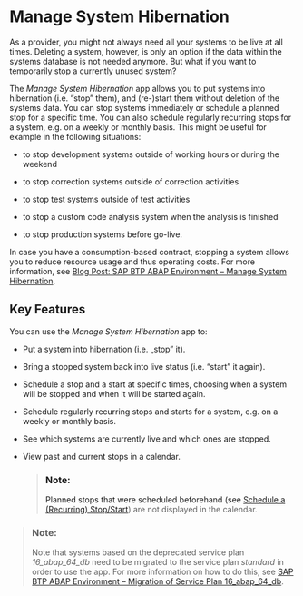 <!-- loio26e2ee1a14b640389b6fddf3abf57aaa -->

# Manage System Hibernation

As a provider, you might not always need all your systems to be live at all times. Deleting a system, however, is only an option if the data within the systems database is not needed anymore. But what if you want to temporarily stop a currently unused system?

The *Manage System Hibernation* app allows you to put systems into hibernation \(i.e. “stop” them\), and \(re-\)start them without deletion of the systems data. You can stop systems immediately or schedule a planned stop for a specific time. You can also schedule regularly recurring stops for a system, e.g. on a weekly or monthly basis. This might be useful for example in the following situations:

-   to stop development systems outside of working hours or during the weekend

-   to stop correction systems outside of correction activities

-   to stop test systems outside of test activities

-   to stop a custom code analysis system when the analysis is finished

-   to stop production systems before go-live.


In case you have a consumption-based contract, stopping a system allows you to reduce resource usage and thus operating costs. For more information, see [Blog Post: SAP BTP ABAP Environment – Manage System Hibernation](https://blogs.sap.com/2023/07/26/sap-btp-abap-environment-manage-system-hibernation/).



<a name="loio26e2ee1a14b640389b6fddf3abf57aaa__section_xwm_lhm_hyb"/>

## Key Features

You can use the *Manage System Hibernation* app to:

-   Put a system into hibernation \(i.e. „stop” it\).

-   Bring a stopped system back into live status \(i.e. “start” it again\).

-   Schedule a stop and a start at specific times, choosing when a system will be stopped and when it will be started again.

-   Schedule regularly recurring stops and starts for a system, e.g. on a weekly or monthly basis.

-   See which systems are currently live and which ones are stopped.

-   View past and current stops in a calendar.

    > ### Note:  
    > Planned stops that were scheduled beforehand \(see [Schedule a \(Recurring\) Stop/Start](schedule-a-recurring-stop-start-04053dd.md)\) are not displayed in the calendar.


> ### Note:  
> Note that systems based on the deprecated service plan *16\_abap\_64\_db* need to be migrated to the service plan *standard* in order to use the app. For more information on how to do this, see [SAP BTP ABAP Environment – Migration of Service Plan 16\_abap\_64\_db](https://blogs.sap.com/2023/07/24/sap-btp-abap-environment-migration-of-service-plan-16_abap_64_db/).

